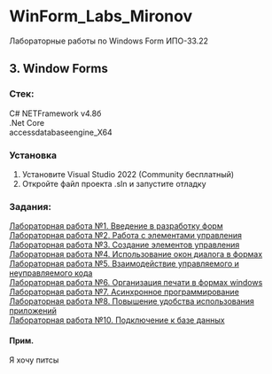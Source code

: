 # WinForm_Labs_Mironov
Лабораторные работы по Windows Form ИПО-33.22

## 3. Window Forms
### Стек:
C# NETFramework v4.8б
<br>.Net Core
<br>accessdatabaseengine_X64
### Установка
1. Установите Visual Studio 2022 (Community бесплатный)
2. Откройте файл проекта .sln и запустите отладку
### Задания:
<a href="https://github.com/Euphoria-Collective/WinForm_Labs_Mironov/tree/main/Lab1">Лабораторная работа №1. Введение в разработку форм</a><br>
<a href="https://github.com/Euphoria-Collective/WinForm_Labs_Mironov/tree/main/Lab2">Лабораторная работа №2. Работа с элементами управления</a><br>
<a href="https://github.com/Euphoria-Collective/WinForm_Labs_Mironov/tree/main/Lab3">Лабораторная работа №3. Создание элементов управления</a><br>
<a href="https://github.com/Euphoria-Collective/WinForm_Labs_Mironov/tree/main/Lab4">Лабораторная работа №4. Использование окон диалога в формах</a><br>
<a href="https://github.com/Euphoria-Collective/WinForm_Labs_Mironov/tree/main/Lab5">Лабораторная работа №5. Взаимодействие управляемого и неуправляемого кода</a><br>
<a href="https://github.com/Euphoria-Collective/WinForm_Labs_Mironov/tree/main/Lab6">Лабораторная работа №6. Организация печати в формах windows</a><br>
<a href="https://github.com/Euphoria-Collective/WinForm_Labs_Mironov/tree/main/Lab7">Лабораторная работа №7. Асинхронное программирование</a><br>
<a href="https://github.com/Euphoria-Collective/WinForm_Labs_Mironov/tree/main/Lab8">Лабораторная работа №8. Повышение удобства использования приложений</a><br>
<a href="https://github.com/Euphoria-Collective/WinForm_Labs_Mironov/tree/main/Lab10">Лабораторная работа №10. Подключение к базе данных</a><br>
#### Прим.
Я хочу питсы

